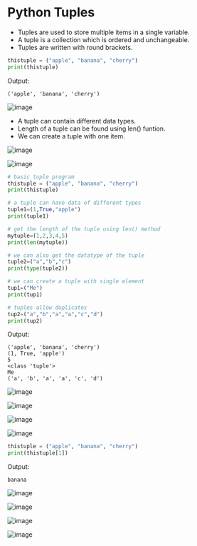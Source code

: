 # Python Tuples

- Tuples are used to store multiple items in a single variable.
- A tuple is a collection which is ordered and unchangeable.
- Tuples are written with round brackets.

```python
thistuple = ("apple", "banana", "cherry")
print(thistuple)
```

Output:
```
('apple', 'banana', 'cherry')
```

![image](https://github.com/user-attachments/assets/fcca8820-65f7-45c8-9b2e-20db7c1f311f)

- A tuple can contain different data types.
- Length of a tuple can be found using len() funtion.
- We can create a tuple with one item.

![image](https://github.com/user-attachments/assets/3d7d6c24-bc31-4614-8874-4e1dd326d1da)

![image](https://github.com/user-attachments/assets/d5c2545d-9c40-4a3b-92c1-38cd41d8ed68)

```python
# basic tuple program
thistuple = ("apple", "banana", "cherry")
print(thistuple)

# a tuple can have data of different types
tuple1=(1,True,"apple")
print(tuple1)

# get the length of the tuple using len() method
mytuple=(1,2,3,4,5)
print(len(mytuple))

# we can also get the datatype of the tuple
tuple2=("a","b","c")
print(type(tuple2))

# we can create a tuple with single element
tup1=("Me")
print(tup1)

# tuples allow duplicates
tup2=("a","b","a","a","c","d")
print(tup2)
```

Output:
```
('apple', 'banana', 'cherry')
(1, True, 'apple')
5
<class 'tuple'>
Me
('a', 'b', 'a', 'a', 'c', 'd')
```

![image](https://github.com/user-attachments/assets/e8943612-06ac-4d8f-949f-84b50cf355b7)

![image](https://github.com/user-attachments/assets/48519c31-880c-4331-8116-979d4539c311)

![image](https://github.com/user-attachments/assets/3d5ead1a-c7eb-4946-8c70-322e6efbdcd3)

![image](https://github.com/user-attachments/assets/f62f371e-2a46-4b69-9f01-bbf51a2f4b39)

```python
thistuple = ("apple", "banana", "cherry")
print(thistuple[1])
```

Output:
```
banana
```

![image](https://github.com/user-attachments/assets/c3a683b7-d82a-4c20-8136-dba8a5782682)

![image](https://github.com/user-attachments/assets/21985532-7a69-49f8-96fa-443f51ba2184)

![image](https://github.com/user-attachments/assets/ea8e8838-9a42-4384-bb96-739c067767f1)

![image](https://github.com/user-attachments/assets/2f9247bc-f69d-419e-8836-213fc41db439)

```python
